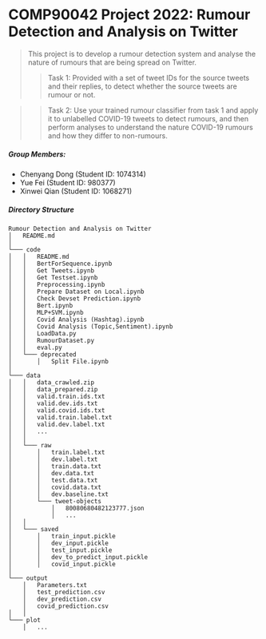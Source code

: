 # COMP90042 Project 2022: Rumour Detection and Analysis on Twitter

> This project is to develop a rumour detection system and analyse the nature of rumours that are being spread on Twitter.
>> Task 1: 
Provided with a set of tweet IDs for the source tweets and their replies, to detect whether the source tweets are rumour or not.

>> Task 2:
Use your trained rumour classifier from task 1 and apply it to unlabelled COVID-19 tweets to detect rumours, and then perform analyses to understand the nature COVID-19 rumours and how they differ to non-rumours. 

##### Group Members:

- Chenyang Dong (Student ID: 1074314)
- Yue Fei (Student ID: 980377)
- Xinwei Qian (Student ID: 1068271)

##### Directory Structure
```
Rumour Detection and Analysis on Twitter
│   README.md
│
└─── code
│   │	README.md
│   │	BertForSequence.ipynb
│   │	Get Tweets.ipynb
│   │	Get Testset.ipynb
│   │	Preprocessing.ipynb
│   │	Prepare Dataset on Local.ipynb
│   │	Check Devset Prediction.ipynb
│   │	Bert.ipynb
│   │	MLP+SVM.ipynb
│   │	Covid Analysis (Hashtag).ipynb
│   │	Covid Analysis (Topic,Sentiment).ipynb
│   │	LoadData.py
│   │	RumourDataset.py
│   │	eval.py
│   └─── deprecated
│       │   Split File.ipynb
│   
└─── data
│   │   data_crawled.zip
│   │   data_prepared.zip
│   │   valid.train.ids.txt
│   │   valid.dev.ids.txt
│   │   valid.covid.ids.txt
│   │   valid.train.label.txt
│   │   valid.dev.label.txt
│   │   ...
│   │
│   └─── raw
│       │   train.label.txt
│       │   dev.label.txt
│       │   train.data.txt
│       │   dev.data.txt
│       │   test.data.txt
│       │   covid.data.txt
│       │   dev.baseline.txt
│   	└─── tweet-objects
│       	│   80080680482123777.json
│       	│   ...
│   │
│   └─── saved
│       │   train_input.pickle
│       │   dev_input.pickle
│       │   test_input.pickle
│       │   dev_to_predict_input.pickle
│       │   covid_input.pickle
│   
└─── output 
    │   Parameters.txt
    │   test_prediction.csv
    │   dev_prediction.csv
    │   covid_prediction.csv
│   │
└─── plot
    │   ...

```